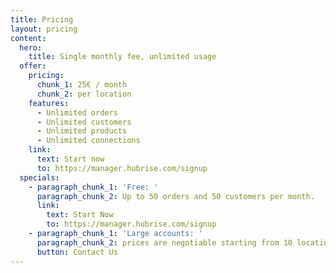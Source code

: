 ```yaml
---
title: Pricing
layout: pricing
content:
  hero:
    title: Single monthly fee, unlimited usage
  offer:
    pricing:
      chunk_1: 25€ / month
      chunk_2: per location
    features:
      - Unlimited orders
      - Unlimited customers
      - Unlimited products
      - Unlimited connections
    link:
      text: Start now
      to: https://manager.hubrise.com/signup
  specials:
    - paragraph_chunk_1: 'Free: '
      paragraph_chunk_2: Up to 50 orders and 50 customers per month.
      link:
        text: Start Now
        to: https://manager.hubrise.com/signup
    - paragraph_chunk_1: 'Large accounts: '
      paragraph_chunk_2: prices are negotiable starting from 10 locations.
      button: Contact Us
---
```

